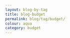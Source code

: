 ```yaml
---
layout: blog-by-tag
title: blog-budget
permalink: blog/tag/budget/
colour: aqua
category: budget
---
```

